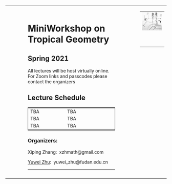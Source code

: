 

<table width="100%" height="100%" cellspacing="0" cellpadding="0" border="0">
<tr>
<td style="padding: 1em 5em 1em 5em" valign="top" width="800">

<h1>
MiniWorkshop on Tropical Geometry
</h1>
<h2>
Spring 2021
</h2>

<p>
All lectures will be host virtually online. For Zoom links and passcodes please contact the organizers
</p>
 
 

<h2>
Lecture Schedule
</h2>

<table width="70%" cellspacing="1" cellpadding="1" border="0" style="border-width: 1px; border-color:#000000; border-style: solid;">
<tr><td width="45%">TBA</td> <td width="10%"> TBA     </td> <td width="30%">     </td> <td width="25%">       </td></tr>
<tr><td width="45%">TBA</td> <td width="10%"> TBA     </td> <td width="30%">     </td> <td width="30%">       </td></tr>
<tr><td width="45%">TBA</td> <td width="10%"> TBA     </td> <td width="30%">     </td> <td width="25%">       </td></tr>
</table>
 


<h3>
Organizers: 
</h3>
<p>
Xiping Zhang:&nbsp  xzhmath@gmail.com
</p>
<p>
<a href="https://ag-yzhu.github.io/">Yuwei Zhu</a>:&nbsp  yuwei_zhu@fudan.edu.cn
</p>
<hr>




<td  width="500" style = "vertical-align: top">

<table width="500" cellspacing="0" cellpadding="0" border="0">
<tr><td colspan="6"><img src="tropicalpic.png" width="500"></td></tr>
<tr><td colspan="6">&nbsp;</td></tr>
<tr><td colspan="6"><center><img src=" " width="500"></center></td></tr>
</table>
&nbsp;

</td>
</tr>


</table>
